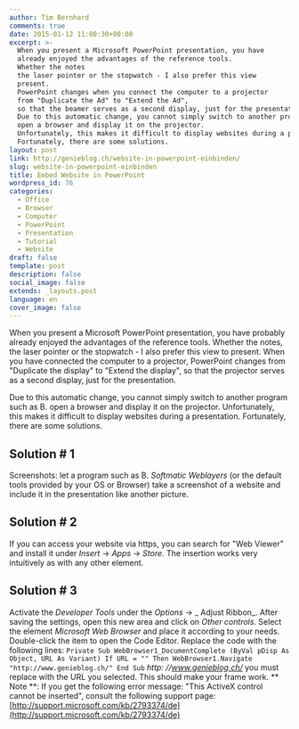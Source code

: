 ```yaml
---
author: Tim Bernhard
comments: true
date: 2015-01-12 11:00:30+00:00
excerpt: >-
  When you present a Microsoft PowerPoint presentation, you have
  already enjoyed the advantages of the reference tools.
  Whether the notes
  the laser pointer or the stopwatch - I also prefer this view
  present.
  PowerPoint changes when you connect the computer to a projector
  from "Duplicate the Ad" to "Extend the Ad",
  so that the beamer serves as a second display, just for the presentation.
  Due to this automatic change, you cannot simply switch to another program such as B.
  open a browser and display it on the projector.
  Unfortunately, this makes it difficult to display websites during a presentation.
  Fortunately, there are some solutions.
layout: post
link: http://genieblog.ch/website-in-powerpoint-einbinden/
slug: website-in-powerpoint-einbinden
title: Embed Website in PowerPoint
wordpress_id: 76
categories:
  - Office
  - Browser 
  - Computer
  - PowerPoint 
  - Presentation 
  - Tutorial 
  - Website
draft: false
template: post
description: false
social_image: false
extends: _layouts.post
language: en
cover_image: false
---
```


When you present a Microsoft PowerPoint presentation, you have probably already enjoyed the advantages of the reference tools.
Whether the notes, the laser pointer or the stopwatch - I also prefer this view to present.
When you have connected the computer to a projector, PowerPoint changes from "Duplicate the display" to "Extend the display", so that the projector serves as a second display, just for the presentation.

Due to this automatic change, you cannot simply switch to another program such as B.
open a browser and display it on the projector.
Unfortunately, this makes it difficult to display websites during a presentation.
Fortunately, there are some solutions.

## Solution # 1

Screenshots: let a program such as B. _Softmatic Weblayers_ (or the default tools provided by your OS or Browser) take a screenshot of a website and include it in the presentation like another picture.

## Solution # 2

If you can access your website via https, you can search for "Web Viewer" and install it under _Insert_ -> _Apps_ -> _Store_. The insertion works very intuitively as with any other element.

## Solution # 3

Activate the _Developer Tools_ under the _Options_ -> _ Adjust Ribbon_. After saving the settings, open this new area and click on _Other controls_. Select the element _Microsoft Web Browser_ and place it according to your needs.
Double-click the item to open the Code Editor.
Replace the code with the following lines:
`Private Sub WebBrowser1_DocumentComplete (ByVal pDisp As Object, URL As Variant)
If URL = "" Then WebBrowser1.Navigate "http://www.genieblog.ch/"
End Sub`
_http: //www.genieblog.ch/_ you must replace with the URL you selected.
This should make your frame work.
** Note **: If you get the following error message: "This ActiveX control cannot be inserted", consult the following support page: [http://support.microsoft.com/kb/2793374/de](http://support.microsoft.com/kb/2793374/de)
